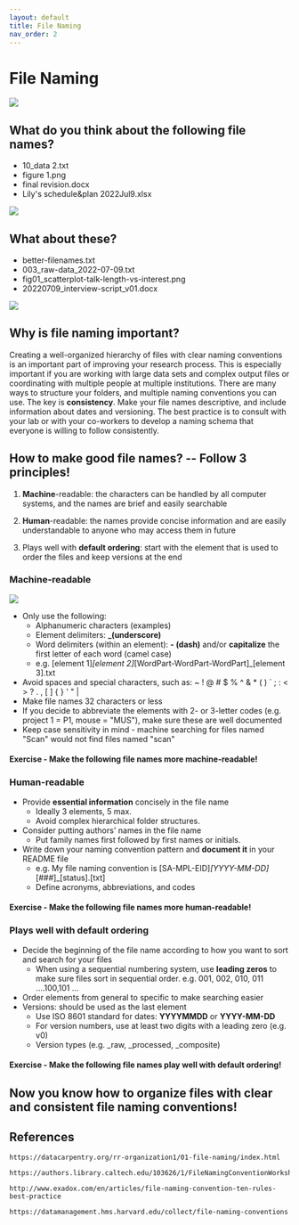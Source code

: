 ```yaml
---
layout: default
title: File Naming
nav_order: 2
---
```


# File Naming

![](figures/comic.gif)

## What do you think about the following file names?

- 10_data 2.txt
- figure 1.png
- final revision.docx
- Lily's schedule&plan 2022Jul9.xlsx

![](figures/cakes-exmaple.jpeg)

## What about these?
- better-filenames.txt
- 003_raw-data_2022-07-09.txt
- fig01_scatterplot-talk-length-vs-interest.png
- 20220709_interview-script_v01.docx

![](figures/folder-screenshot.jpeg)

## Why is file naming important?

Creating a well-organized hierarchy of files with clear naming conventions is an important part of improving your research process. This is especially important if you are working with large data sets and complex output files or coordinating with multiple people at multiple institutions. There are many ways to structure your folders, and multiple naming conventions you can use. The key is **consistency**. Make your file names descriptive, and include information about dates and versioning. The best practice is to consult with your lab or with your co-workers to develop a naming schema that everyone is willing to follow consistently.


## How to make good file names? -- Follow 3 principles!

1. **Machine**-readable: the characters can be handled by all computer systems, and the names are brief and easily searchable 

2. **Human**-readable: the names provide concise information and are easily understandable to anyone who may access them in future

3. Plays well with **default ordering**: start with the element that is used to order the files and keep versions at the end


### Machine-readable

![](figures/machine-reading.png)

- Only use the following:
  - Alphanumeric characters (examples)
  - Element delimiters: **_(underscore)**
  - Word delimiters (within an element): **- (dash)** and/or **capitalize** the first letter of each word (camel case)
  - e.g. [element 1]_[element 2]_[WordPart-WordPart-WordPart]_[element 3].txt
- Avoid spaces and special characters, such as: ~ ! @ # $ % ^ & * ( ) ` ; : < > ? . , [ ] { } ' " | 
- Make file names 32 characters or less
- If you decide to abbreviate the elements with 2- or 3-letter codes (e.g. project 1 = P1, mouse = "MUS"), make sure these are well documented 
- Keep case sensitivity in mind - machine searching for files named "Scan" would not find files named "scan"

#### Exercise - Make the following file names more machine-readable! 




### Human-readable

- Provide **essential information** concisely in the file name
  - Ideally 3 elements, 5 max.
  - Avoid complex hierarchical folder structures.
- Consider putting authors' names in the file name
  - Put family names first followed by first names or initials.
- Write down your naming convention pattern and **document it** in your README file
  - e.g. My file naming convention is [SA-MPL-EID]_[YYYY-MM-DD]_[###]_[status].[txt]
  - Define acronyms, abbreviations, and codes


#### Exercise - Make the following file names more human-readable!



### Plays well with default ordering 

- Decide the beginning of the file name according to how you want to sort and search for your files
  - When using a sequential numbering system, use **leading zeros** to make sure files sort in sequential order. e.g. 001, 002, 010, 011 ....100,101 ...
- Order elements from general to specific to make searching easier
- Versions: should be used as the last element
  - Use ISO 8601 standard for dates: **YYYYMMDD** or **YYYY-MM-DD** 
  - For version numbers, use at least two digits with a leading zero (e.g. v0)
  - Version types (e.g. _raw, _processed, _composite)

#### Exercise - Make the following file names play well with default ordering!





## Now you know how to organize files with clear and consistent file naming conventions!


## References

    https://datacarpentry.org/rr-organization1/01-file-naming/index.html

    https://authors.library.caltech.edu/103626/1/FileNamingConventionWorksheet_Caltech.pdf

    http://www.exadox.com/en/articles/file-naming-convention-ten-rules-best-practice

    https://datamanagement.hms.harvard.edu/collect/file-naming-conventions
